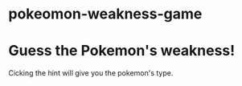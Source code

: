 # pokeomon-weakness-game
<h1> Guess the Pokemon's weakness! </h1>

Cicking the hint will give you the pokemon's type.
